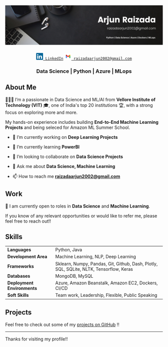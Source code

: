 # ![Arjun Raizada](./images/background.png)

<div align="center" id="badges">
  <code><a href="https://www.linkedin.com/in/arjunraizada007/" title="LinkedIn Profile"><img width="22" src="images/linkedin.svg"> LinkedIn</a></code>
  <code><a href="mailto:raizadaarjun2002@gmail.com" title="Mail"><img width="22" src="images/gmail.png"> raizadaarjun2002@gmail.com</a></code>
</div>

<h3 align="center">
Data Science | Python | Azure | MLops
</h3>

## About Me

🙋🏻‍♀️ I’m a passionate in Data Science and ML/AI from **Vellore Institute of Technology (VIT)** 🎓, one of India's top 20 institutions 🏆, with a strong focus on exploring more and more. 

My hands-on experience includes building **End-to-End Machine Learning Projects** and being seleced for Amazon ML Summer School.

- 🔭 I’m currently working on **Deep Learning Projects**

- 🌱 I’m currently learning **PowerBI**

- 👯 I’m looking to collaborate on **Data Science Projects**

- 💬 Ask me about **Data Science, Machine Learning**

- 📫 How to reach me **raizadaarjun2002@gmail.com**

## Work

💼 I am currently open to roles in **Data Science** and **Machine Learning**. 

If you know of any relevant opportunities or would like to refer me, please feel free to reach out!!


## Skills

<div align="center">
  <table>
    <tr>
      <td><strong>Languages</strong></td>
      <td>Python, Java</td>
    </tr>
    <tr>
      <td><strong>Development Area</strong></td>
      <td>Machine Learning, NLP, Deep Learning</td>
    </tr>
    <tr>
      <td><strong>Frameworks</strong></td>
      <td> Sklearn, Numpy, Pandas, Git, Github, Dash, Plotly, SQL, SQLite, NLTK, Tensorflow, Keras</td>
    </tr>
    <tr>
      <td><strong>Databases</strong></td>
      <td>MongoDB, MySQL</td>
    </tr>
    <tr>
      <td><strong>Deployment Environments</strong></td>
      <td>Azure, Amazon Beanstalk, Amazon EC2, Dockers, CI/CD</td>
    </tr>
    <tr>
      <td><strong>Soft Skills</strong></td>
      <td>Team work, Leadership, Flexible, Public Speaking</td>
    </tr>
  </table>
</div>



## Projects

Feel free to check out some of my [projects on GitHub](https://github.com/ArjunRaizada?tab=repositories) !!

---

Thanks for visiting my profile!!
